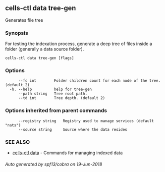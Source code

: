 ## cells-ctl data tree-gen

Generates file tree

### Synopsis

For testing the indexation process, generate a deep tree of files inside a folder (generally a data source folder).

```
cells-ctl data tree-gen [flags]
```

### Options

```
      --fc int        Folder children count for each node of the tree. (default 2)
  -h, --help          help for tree-gen
      --path string   Tree root path.
      --td int        Tree depth. (default 2)
```

### Options inherited from parent commands

```
      --registry string   Registry used to manage services (default "nats")
      --source string     Source where the data resides
```

### SEE ALSO

* [cells-ctl data](cells-ctl-data)	 - Commands for managing indexed data

###### Auto generated by spf13/cobra on 19-Jun-2018

